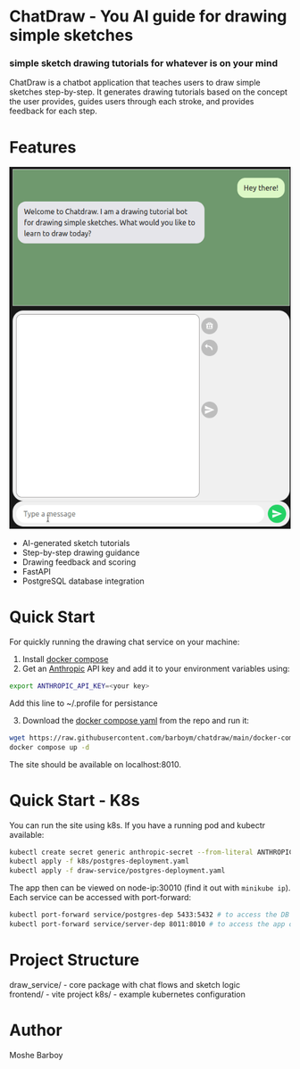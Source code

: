 
ChatDraw - You AI guide for drawing simple sketches
===================================================
### simple sketch drawing tutorials for whatever is on your mind
ChatDraw is a chatbot application that teaches users to draw simple sketches step-by-step. 
It generates drawing tutorials based on the concept the user provides, 
guides users through each stroke, and provides feedback for each step. 

Features
=============
![features](assets/chatdraw.gif)

- AI-generated sketch tutorials
- Step-by-step drawing guidance
- Drawing feedback and scoring
- FastAPI 
- PostgreSQL database integration


Quick Start
============
For quickly running the drawing chat service on your machine: 
1. Install [docker compose](https://docs.docker.com/compose/install/)
2. Get an [Anthropic](console.anthropic.com) API key and add it to your 
 environment variables using:
 ```bash
 export ANTHROPIC_API_KEY=<your key>
 ``` 
 Add this line to ~/.profile for persistance 

3. Download the [docker compose yaml](https://raw.githubusercontent.com/barboym/chatdraw/main/docker-compose.yml) from the repo and run it:
```bash
wget https://raw.githubusercontent.com/barboym/chatdraw/main/docker-compose.yml 
docker compose up -d
```
The site should be available on localhost:8010. 

Quick Start - K8s
==================
You can run the site using k8s. If you have a running pod and kubectr available: 
```bash
kubectl create secret generic anthropic-secret --from-literal ANTHROPIC_API_KEY=$ANTHROPIC_API_KEY
kubectl apply -f k8s/postgres-deployment.yaml
kubectl apply -f draw-service/postgres-deployment.yaml
```
The app then can be viewed on node-ip:30010 (find it out with `minikube ip`). Each service can be accessed with port-forward: 
```bash
kubectl port-forward service/postgres-dep 5433:5432 # to access the DB on localhost:5433
kubectl port-forward service/server-dep 8011:8010 # to access the app on localhost:8011
```



Project Structure
==================
draw_service/ - core package with chat flows and sketch logic  
frontend/ - vite project
k8s/ - example kubernetes configuration

Author 
===========
Moshe Barboy
